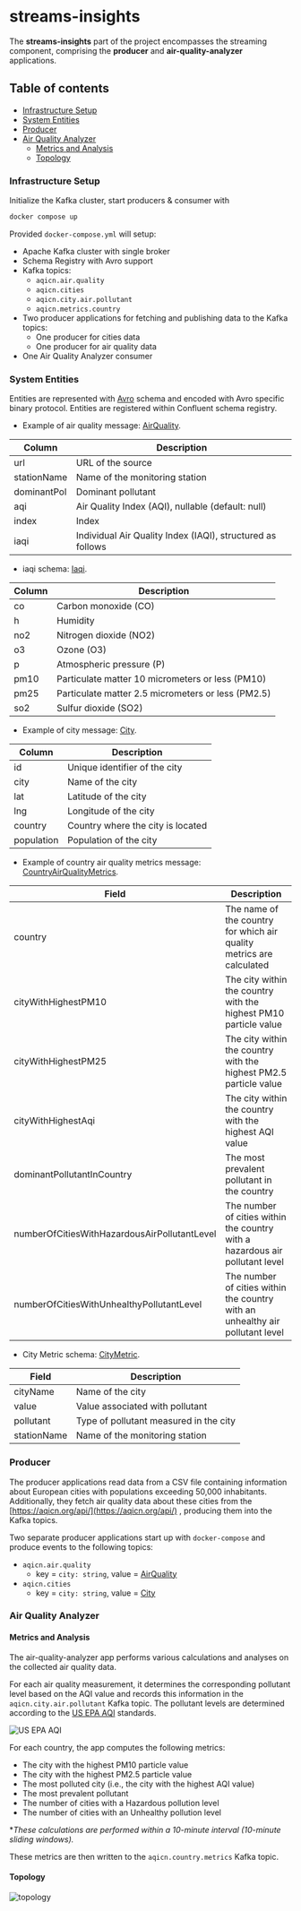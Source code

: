 # streams-insights
The **streams-insights** part of the project encompasses the streaming component, comprising the **producer** and **air-quality-analyzer** applications.

## Table of contents
* [Infrastructure Setup](#infrastructure-setup)
* [System Entities](#system-entities)
* [Producer](#producer)
* [Air Quality Analyzer](#air-quality-analyzer)
  * [Metrics and Analysis](#metrics-and-analysis)
  * [Topology](#topology)


### Infrastructure Setup
Initialize the Kafka cluster, start producers & consumer with

```bash
docker compose up
```

Provided `docker-compose.yml` will setup:

- Apache Kafka cluster with single broker
- Schema Registry with Avro support
- Kafka topics: 
  - `aqicn.air.quality`
  - `aqicn.cities`
  - `aqicn.city.air.pollutant`
  - `aqicn.metrics.country`
- Two producer applications for fetching and publishing data to the Kafka topics:
  - One producer for cities data
  - One producer for air quality data
- One Air Quality Analyzer consumer

### System Entities
Entities are represented with [Avro](https://avro.apache.org/docs/) schema and
encoded with Avro specific binary protocol. Entities are registered within
Confluent schema registry.

- Example of air quality message: [AirQuality](air-quality-analyzer/src/main/avro/aqicn.avro.message.AirQuality.avsc).

| Column          | Description                                               |
|-----------------|-----------------------------------------------------------|
| url             | URL of the source                                         |
| stationName     | Name of the monitoring station                            |
| dominantPol     | Dominant pollutant                                        |
| aqi             | Air Quality Index (AQI), nullable (default: null)         |
| index           | Index                                                     |
| iaqi            | Individual Air Quality Index (IAQI), structured as follows|

- iaqi schema: [Iaqi](air-quality-analyzer/src/main/avro/aqicn.avro.message.Iaqi.avsc).

| Column          | Description                                               |
|-----------------|-----------------------------------------------------------|
| co              | Carbon monoxide (CO)                                      |
| h               | Humidity                                                  |
| no2             | Nitrogen dioxide (NO2)                                    |
| o3              | Ozone (O3)                                                |
| p               | Atmospheric pressure (P)                                  |
| pm10            | Particulate matter 10 micrometers or less (PM10)          |
| pm25            | Particulate matter 2.5 micrometers or less (PM2.5)        |
| so2             | Sulfur dioxide (SO2)                                      |

- Example of city message: [City](air-quality-analyzer/src/main/avro/aqicn.avro.message.City.avsc).

| Column       | Description                                      |
|--------------|--------------------------------------------------|
| id           | Unique identifier of the city                    |
| city         | Name of the city                                 |
| lat          | Latitude of the city                             |
| lng          | Longitude of the city                            |
| country      | Country where the city is located                |
| population   | Population of the city                           |


- Example of country air quality metrics message: [CountryAirQualityMetrics](air-quality-analyzer/src/main/avro/aqicn.avro.message.CountryAirQualityMetrics.avsc).

| Field                                            | Description                                                                                                      |
|--------------------------------------------------|------------------------------------------------------------------------------------------------------------------|
| country                                          | The name of the country for which air quality metrics are calculated                                           |
| cityWithHighestPM10                             | The city within the country with the highest PM10 particle value                                                |
| cityWithHighestPM25                             | The city within the country with the highest PM2.5 particle value                                                |
| cityWithHighestAqi                              | The city within the country with the highest AQI value                                                           |
| dominantPollutantInCountry                      | The most prevalent pollutant in the country                                                                     |
| numberOfCitiesWithHazardousAirPollutantLevel    | The number of cities within the country with a hazardous air pollutant level                                     |
| numberOfCitiesWithUnhealthyPollutantLevel       | The number of cities within the country with an unhealthy air pollutant level                                    |

- City Metric schema: [CityMetric](air-quality-analyzer/src/main/avro/aqicn.avro.message.CityMetric.avsc).

| Field       | Description                                      |
|-------------|--------------------------------------------------|
| cityName    | Name of the city                                 |
| value       | Value associated with pollutant                  |
| pollutant   | Type of pollutant measured in the city           |
| stationName | Name of the monitoring station                   |


### Producer
The producer applications read data from a CSV file containing information about European cities with populations exceeding 50,000 inhabitants. Additionally, they fetch air quality data about these cities from the [https://aqicn.org/api/](https://aqicn.org/api/) , producing them into the Kafka topics.

Two separate producer applications start up with `docker-compose` and produce events to the following topics:

- `aqicn.air.quality`
  - key = `city: string`, value = [AirQuality](air-quality-analyzer/src/main/avro/aqicn.avro.message.AirQuality.avsc)
- `aqicn.cities`
  - key = `city: string`, value = [City](air-quality-analyzer/src/main/avro/aqicn.avro.message.City.avsc)


### Air Quality Analyzer

#### Metrics and Analysis
The air-quality-analyzer app performs various calculations and analyses on the collected air quality data.

For each air quality measurement, it determines the corresponding pollutant level based on the AQI value and records this information in the `aqicn.city.air.pollutant` Kafka topic. The pollutant levels are determined according to the [US EPA AQI](https://www.airnow.gov/aqi/aqi-basics/) standards.

![US EPA AQI](../docs/Air-pollution-levels.png)

For each country, the app computes the following metrics:
- The city with the highest PM10 particle value
- The city with the highest PM2.5 particle value
- The most polluted city (i.e., the city with the highest AQI value)
- The most prevalent pollutant
- The number of cities with a Hazardous pollution level
- The number of cities with an Unhealthy pollution level


**These calculations are performed within a 10-minute interval (10-minute sliding windows).*

These metrics are then written to the `aqicn.country.metrics` Kafka topic.

#### Topology
![topology](../docs/Topology.png)
